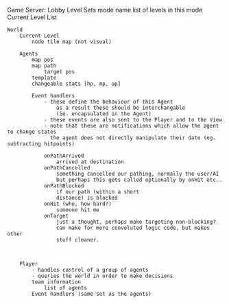 
Game Server:
	Lobby
		Level Sets
			mode name
			list of levels in this mode
		Current Level List

	World
		Current Level
			node tile map (not visual)
				
		Agents
			map pos
			map path
				target pos
			template
			changeable stats [hp, mp, ap]

			Event handlers
				- these define the behaviour of this Agent
					as a result these should be interchangable
					(ie. encapsulated in the Agent)
				- these events are also sent to the Player and to the View
				- note that these are notifications which allow the agent to change states
				  the agent does not directly manipulate their date (eg. subtracting hitpoints)

				onPathArrived
					arrived at destination
				onPathCancelled
					something cancelled our pathing, normally the user/AI
					but perhaps this gets called optionally by onHit etc..
				onPathBlocked
					if our path (within a short 
					distance) is blocked
				onHit (who, how hard?)
					someone hit me
				onTarget
					just a thought, perhaps make targeting non-blocking?
					can make for more convoluted logic code, but makes other
					stuff cleaner.

					
		
		Player
			- handles control of a group of agents
			- queries the world in order to make decisions
			team information
				list of agents
			Event handlers (same set as the agents)
			
			
			
			
			
	
	